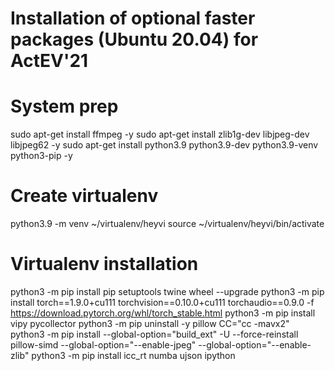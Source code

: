 # Installation of optional faster packages (Ubuntu 20.04) for ActEV'21

# System prep
sudo apt-get install ffmpeg -y
sudo apt-get install zlib1g-dev libjpeg-dev libjpeg62 -y
sudo apt-get install python3.9 python3.9-dev python3.9-venv python3-pip  -y

# Create virtualenv
python3.9 -m venv ~/virtualenv/heyvi
source ~/virtualenv/heyvi/bin/activate

# Virtualenv installation
python3 -m pip install pip setuptools twine wheel --upgrade
python3 -m pip install torch==1.9.0+cu111 torchvision==0.10.0+cu111 torchaudio==0.9.0 -f https://download.pytorch.org/whl/torch_stable.html
python3 -m pip install vipy pycollector
python3 -m pip uninstall -y pillow
CC="cc -mavx2" python3 -m pip install --global-option="build_ext"  -U --force-reinstall pillow-simd --global-option="--enable-jpeg" --global-option="--enable-zlib"
python3 -m pip install icc_rt numba ujson ipython

